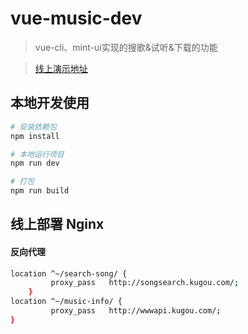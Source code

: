 # vue-music-dev

> vue-cli、mint-ui实现的搜歌&试听&下载的功能

> [线上演示地址](http://music.hezhizheng.com/#/search)

## 本地开发使用
``` bash
# 安装依赖包
npm install

# 本地运行项目
npm run dev

# 打包
npm run build

```
## 线上部署 Nginx
#### 反向代理
``` bash
location ^~/search-song/ {
         proxy_pass   http://songsearch.kugou.com/;
    }
location ^~/music-info/ {
         proxy_pass   http://wwwapi.kugou.com/;
}
```
